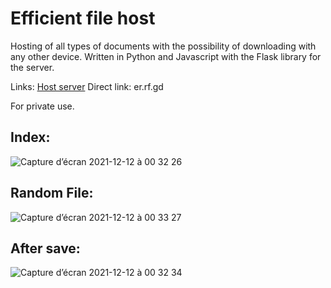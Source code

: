 # Efficient file host
Hosting of all types of documents with the possibility of downloading with any other device. Written in Python and Javascript with the Flask library for the server.

Links:
<a href="https://serveur.pythonanywhere.com">Host server</a>
Direct link: er.rf.gd

For private use.

## Index:
![Capture d’écran 2021-12-12 à 00 32 26](https://user-images.githubusercontent.com/60844500/145694876-fdbf9f5f-b709-44ea-81e6-ea66ec0d1207.png)

## Random File: 
![Capture d’écran 2021-12-12 à 00 33 27](https://user-images.githubusercontent.com/60844500/145694875-63c0ed39-9c18-42da-a528-674a928f145d.png)

## After save:
![Capture d’écran 2021-12-12 à 00 32 34](https://user-images.githubusercontent.com/60844500/145694877-c5e963d9-94ac-4d1b-9bcb-6d257c53875b.png)
